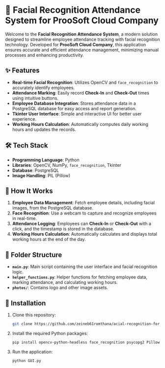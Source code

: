 # 📸 Facial Recognition Attendance System for ProoSoft Cloud Company

Welcome to the **Facial Recognition Attendance System**, a modern solution designed to streamline employee attendance tracking with facial recognition technology. Developed for **ProoSoft Cloud Company**, this application ensures accurate and efficient attendance management, minimizing manual processes and enhancing productivity.

## ✨ Features
- **Real-time Facial Recognition**: Utilizes OpenCV and `face_recognition` to accurately identify employees.
- **Attendance Marking**: Easily record **Check-In** and **Check-Out** times using intuitive buttons.
- **Employee Database Integration**: Stores attendance data in a PostgreSQL database for easy access and report generation.
- **Tkinter User Interface**: Simple and interactive UI for better user experience.
- **Working Hours Calculation**: Automatically computes daily working hours and updates the records.

## 🛠️ Tech Stack
- **Programming Language**: Python
- **Libraries**: OpenCV, NumPy, `face_recognition`, Tkinter
- **Database**: PostgreSQL
- **Image Handling**: PIL (Pillow)

## 🚀 How It Works
1. **Employee Data Management**: Fetch employee details, including facial images, from the PostgreSQL database.
2. **Face Recognition**: Use a webcam to capture and recognize employees in real-time.
3. **Attendance Logging**: Employees can **Check-In** or **Check-Out** with a click, and the timestamp is stored in the database.
4. **Working Hours Calculation**: Automatically calculates and displays total working hours at the end of the day.

## 📂 Folder Structure
- **`main.py`**: Main script containing the user interface and facial recognition logic.
- **`helper_functions.py`**: Helper functions for fetching employee data, marking attendance, and calculating working hours.
- **`photos/`**: Contains logo and other image assets.

## 🔧 Installation
1. Clone this repository:
    ```bash
    git clone https://github.com/zeineb61romthana/acial-recognition-for-presence-marking-.git
    ```
2. Install the required Python packages:
    ```bash
    pip install opencv-python-headless face_recognition psycopg2 Pillow
    ```
3. Run the application:
    ```bash
    python GUI.py
    ```
